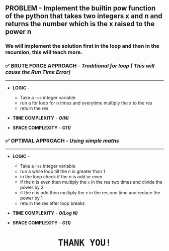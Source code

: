 ## PROBLEM - Implement the builtin pow function of the python that takes two integers x and n and returns the number which is the x raised to the power n

### We will implement the solution first in the loop and then in the recursion, this will teach more.

### ✅ BRUTE FORCE APPROACH - *Traditional for loop [ This will cause the Run Time Error]*
---------------------------------------------------------------------------------------------
- **LOGIC** - 
    - Take a `res` integer variable
    - run a for loop for n times and everytime multiply the x to the res
    - return the res

- **TIME COMPLEXITY** - ***O(N)***
- **SPACE COMPLEXITY** - ***O(1)***


### ✅ OPTIMAL APPROACH - *Using simple maths*
---------------------------------------------------------------
- **LOGIC** - 
    - Take a `res` integer variable
    - run a while loop till the n is greater than 1
    - in the loop check if the n is odd or even
    - if the n is even then multiply the `x` in the res two times and divide the power by 2
    - if the n is odd then multiply the `x` in the res one time and reduce the power by 1
    - return the res after loop breaks

- **TIME COMPLEXITY** - ***O(Log N)***
- **SPACE COMPLEXITY** - ***O(1)***


<div style="display: flexbox; text-align: center; font-family: monospace;">
    <h1>THANK YOU!</h1>
</div>